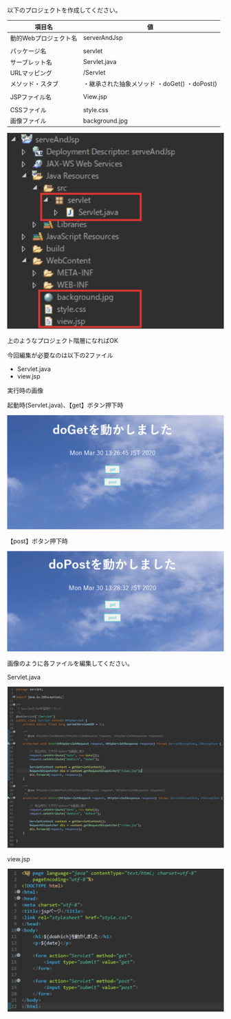 以下のプロジェクトを作成してください。

| 項目名 | 値 |
| --- | --- |
| 動的Webプロジェクト名 | serverAndJsp |
|||
| パッケージ名 | servlet |
| サーブレット名 | Servlet.java |
| URLマッピング | /Servlet |
| メソッド・スタブ | ・継承された抽象メソッド ・doGet() ・doPost() | 
|||
| JSPファイル名 | View.jsp |
|||
| CSSファイル | style.css |
| 画像ファイル | background.jpg |

![web](./Image/Image06.png)

上のようなプロジェクト階層になればOK

今回編集が必要なのは以下の2ファイル

- Servlet.java
- view.jsp

実行時の画像

起動時(Servlet.java)、【get】ボタン押下時

![web](./Image/Image02.png)

【post】ボタン押下時

![web](./Image/Image03.png)

画像のように各ファイルを編集してください。

Servlet.java

![web](./Image/Image07.png)

view.jsp

![web](./Image/Image08.png)
